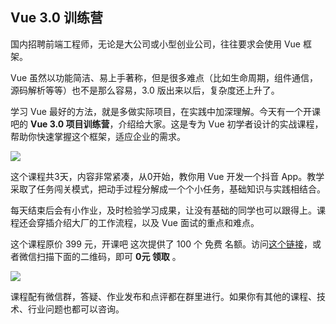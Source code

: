 ## Vue 3.0 训练营

国内招聘前端工程师，无论是大公司或小型创业公司，往往要求会使用 Vue 框架。

Vue 虽然以功能简洁、易上手著称，但是很多难点（比如生命周期，组件通信，源码解析等等）也不是那么容易，3.0 版出来以后，复杂度还上升了。

学习 Vue 最好的方法，就是多做实际项目，在实践中加深理解。今天有一个开课吧的 **Vue 3.0 项目训练营**，介绍给大家。这是专为 Vue 初学者设计的实战课程，帮助你快速掌握这个框架，适应企业的需求。

![](https://cdn.beekka.com/blogimg/asset/202011/bg2020112520.jpg)

这个课程共3天，内容非常紧凑，从0开始，教你用 Vue 开发一个抖音 App。教学采取了任务闯关模式，把动手过程分解成一个个小任务，基础知识与实践相结合。

每天结束后会有小作业，及时检验学习成果，让没有基础的同学也可以跟得上。课程还会穿插介绍大厂的工作流程，以及 Vue 面试的重点和难点。

这个课程原价 399 元，开课吧 这次提供了 100 个 免费 名额。访问[这个链接](https://wx.kaikeba.com/vip_course/opp2jsevmi/htytgs9clv?tenant=wx5046bc7413796142)，或者微信扫描下面的二维码，即可 **0元 领取** 。

![](https://cdn.beekka.com/blogimg/asset/202011/bg2020112519.jpg)

课程配有微信群，答疑、作业发布和点评都在群里进行。如果你有其他的课程、技术、行业问题也都可以咨询。

